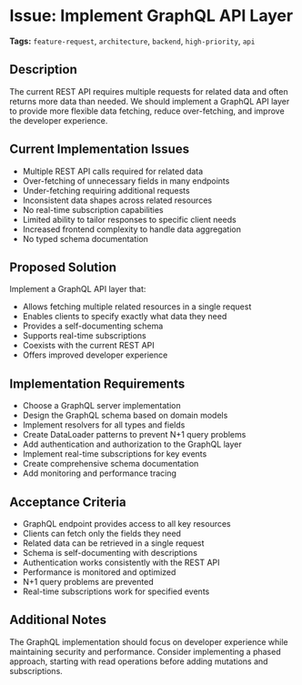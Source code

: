 # Issue: Implement GraphQL API Layer

**Tags:** `feature-request`, `architecture`, `backend`, `high-priority`, `api`

## Description

The current REST API requires multiple requests for related data and often returns more data than needed. We should implement a GraphQL API layer to provide more flexible data fetching, reduce over-fetching, and improve the developer experience.

## Current Implementation Issues

- Multiple REST API calls required for related data
- Over-fetching of unnecessary fields in many endpoints
- Under-fetching requiring additional requests
- Inconsistent data shapes across related resources
- No real-time subscription capabilities
- Limited ability to tailor responses to specific client needs
- Increased frontend complexity to handle data aggregation
- No typed schema documentation

## Proposed Solution

Implement a GraphQL API layer that:
- Allows fetching multiple related resources in a single request
- Enables clients to specify exactly what data they need
- Provides a self-documenting schema
- Supports real-time subscriptions
- Coexists with the current REST API
- Offers improved developer experience

## Implementation Requirements

- Choose a GraphQL server implementation
- Design the GraphQL schema based on domain models
- Implement resolvers for all types and fields
- Create DataLoader patterns to prevent N+1 query problems
- Add authentication and authorization to the GraphQL layer
- Implement real-time subscriptions for key events
- Create comprehensive schema documentation
- Add monitoring and performance tracing

## Acceptance Criteria

- GraphQL endpoint provides access to all key resources
- Clients can fetch only the fields they need
- Related data can be retrieved in a single request
- Schema is self-documenting with descriptions
- Authentication works consistently with the REST API
- Performance is monitored and optimized
- N+1 query problems are prevented
- Real-time subscriptions work for specified events

## Additional Notes

The GraphQL implementation should focus on developer experience while maintaining security and performance. Consider implementing a phased approach, starting with read operations before adding mutations and subscriptions. 